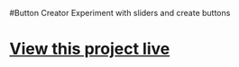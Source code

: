 #Button Creator
Experiment with sliders and create buttons

# <a href="https://button-creator-nahueltau.netlify.app/">View this project live</a>
